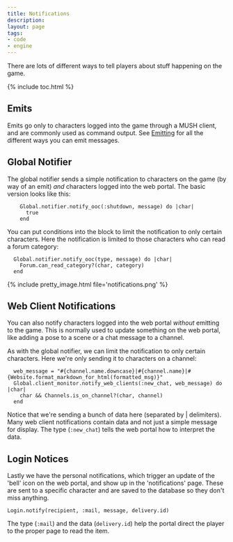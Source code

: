```yaml
---
title: Notifications
description: 
layout: page
tags:
- code
- engine
---
```


There are lots of different ways to tell players about stuff happening on the game.

{% include toc.html %}

## Emits

Emits go only to characters logged into the game through a MUSH client, and are commonly used as command output. See [Emitting](/tutorials/code/emitting.html) for all the different ways you can emit messages.

## Global Notifier

The global notifier sends a simple notification to characters on the game (by way of an emit) _and_ characters logged into the web portal.  The basic version looks like this:

        Global.notifier.notify_ooc(:shutdown, message) do |char|
          true
        end

You can put conditions into the block to limit the notification to only certain characters.  Here the notification is limited to those characters who can read a forum category:

      Global.notifier.notify_ooc(type, message) do |char|
        Forum.can_read_category?(char, category)
      end

{% include pretty_image.html file='notifications.png' %}

## Web Client Notifications

You can also notify characters logged into the web portal _without_ emitting to the game.  This is normally used to update something on the web portal, like adding a pose to a scene or a chat message to a channel.

As with the global notifier, we can limit the notification to only certain characters.  Here we're only sending it to characters on a channel:

      web_message = "#{channel.name.downcase}|#{channel.name}|#{Website.format_markdown_for_html(formatted_msg)}"
      Global.client_monitor.notify_web_clients(:new_chat, web_message) do |char|
        char && Channels.is_on_channel?(char, channel)
      end

Notice that we're sending a bunch of data here (separated by | delimiters). Many web client notifications contain data and not just a simple message for display.  The type (`:new_chat`) tells the web portal how to interpret the data.

## Login Notices

Lastly we have the personal notifications, which trigger an update of the 'bell' icon on the web portal, and show up in the 'notifications' page. These are sent to a specific character and are saved to the database so they don't miss anything.

    Login.notify(recipient, :mail, message, delivery.id)

The type (`:mail`) and the data (`delivery.id`) help the portal direct the player to the proper page to read the item.

